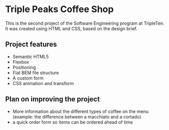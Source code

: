# Triple Peaks Coffee Shop

This is the second project of the Software Engineering program at TripleTen. It was created using HTML and CSS, based on the design brief.

## Project features

- Semantic HTML5
- Flexbox
- Positioning
- Flat BEM file structure
- A custom form
- CSS animation and transform

## Plan on improving the project

- More information about the different types of coffee on the menu (example: the difference between a macchiato and a cortado)
- a quick order form so items can be ordered ahead of time
